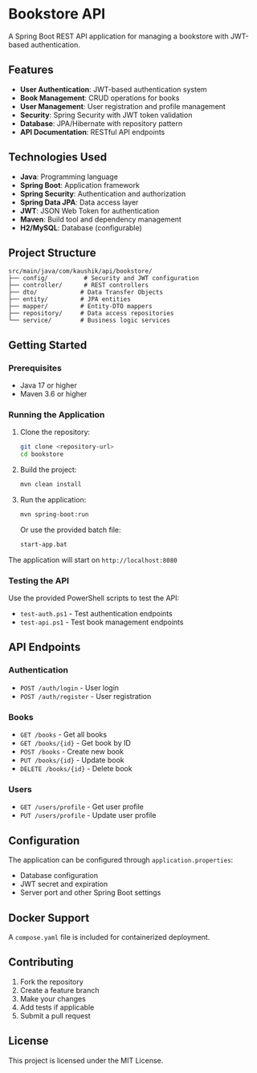 # Bookstore API

A Spring Boot REST API application for managing a bookstore with JWT-based authentication.

## Features

- **User Authentication**: JWT-based authentication system
- **Book Management**: CRUD operations for books
- **User Management**: User registration and profile management
- **Security**: Spring Security with JWT token validation
- **Database**: JPA/Hibernate with repository pattern
- **API Documentation**: RESTful API endpoints

## Technologies Used

- **Java**: Programming language
- **Spring Boot**: Application framework
- **Spring Security**: Authentication and authorization
- **Spring Data JPA**: Data access layer
- **JWT**: JSON Web Token for authentication
- **Maven**: Build tool and dependency management
- **H2/MySQL**: Database (configurable)

## Project Structure

```text
src/main/java/com/kaushik/api/bookstore/
├── config/          # Security and JWT configuration
├── controller/      # REST controllers
├── dto/            # Data Transfer Objects
├── entity/         # JPA entities
├── mapper/         # Entity-DTO mappers
├── repository/     # Data access repositories
└── service/        # Business logic services
```

## Getting Started

### Prerequisites

- Java 17 or higher
- Maven 3.6 or higher

### Running the Application

1. Clone the repository:

   ```bash
   git clone <repository-url>
   cd bookstore
   ```

2. Build the project:

   ```bash
   mvn clean install
   ```

3. Run the application:

   ```bash
   mvn spring-boot:run
   ```

   Or use the provided batch file:

   ```bash
   start-app.bat
   ```

The application will start on `http://localhost:8080`

### Testing the API

Use the provided PowerShell scripts to test the API:

- `test-auth.ps1` - Test authentication endpoints
- `test-api.ps1` - Test book management endpoints

## API Endpoints

### Authentication

- `POST /auth/login` - User login
- `POST /auth/register` - User registration

### Books

- `GET /books` - Get all books
- `GET /books/{id}` - Get book by ID
- `POST /books` - Create new book
- `PUT /books/{id}` - Update book
- `DELETE /books/{id}` - Delete book

### Users

- `GET /users/profile` - Get user profile
- `PUT /users/profile` - Update user profile

## Configuration

The application can be configured through `application.properties`:

- Database configuration
- JWT secret and expiration
- Server port and other Spring Boot settings

## Docker Support

A `compose.yaml` file is included for containerized deployment.

## Contributing

1. Fork the repository
2. Create a feature branch
3. Make your changes
4. Add tests if applicable
5. Submit a pull request

## License

This project is licensed under the MIT License.
